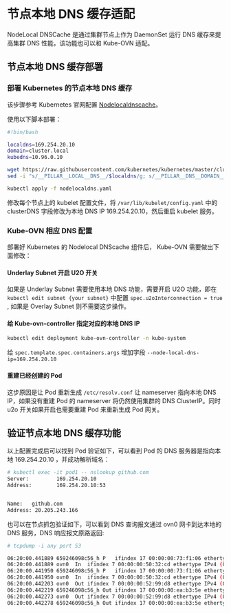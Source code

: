 # 节点本地 DNS 缓存适配

NodeLocal DNSCache 是通过集群节点上作为 DaemonSet 运行 DNS 缓存来提高集群 DNS 性能，该功能也可以和 Kube-OVN 适配。

## 节点本地 DNS 缓存部署

### 部署 Kubernetes 的节点本地 DNS 缓存

该步骤参考 Kubernetes 官网配置 [Nodelocaldnscache](https://kubernetes.io/zh-cn/docs/tasks/administer-cluster/nodelocaldns/)。

使用以下脚本部署：

```bash
#!bin/bash

localdns=169.254.20.10
domain=cluster.local
kubedns=10.96.0.10

wget https://raw.githubusercontent.com/kubernetes/kubernetes/master/cluster/addons/dns/nodelocaldns/nodelocaldns.yaml
sed -i "s/__PILLAR__LOCAL__DNS__/$localdns/g; s/__PILLAR__DNS__DOMAIN__/$domain/g; s/,__PILLAR__DNS__SERVER__//g; s/__PILLAR__CLUSTER__DNS__/$kubedns/g" nodelocaldns.yaml

kubectl apply -f nodelocaldns.yaml
```

修改每个节点上的 kubelet 配置文件，将 `/var/lib/kubelet/config.yaml` 中的 clusterDNS 字段修改为本地 DNS IP 169.254.20.10，然后重启 kubelet 服务。

### Kube-OVN 相应 DNS 配置

部署好 Kubernetes 的 Nodelocal DNScache 组件后， Kube-OVN 需要做出下面修改：

#### Underlay Subnet 开启 U2O 开关

如果是 Underlay Subnet 需要使用本地 DNS 功能，需要开启 U2O 功能，即在 `kubectl edit subnet {your subnet}` 中配置 `spec.u2oInterconnection = true` , 如果是 Overlay Subnet 则不需要这步操作。

#### 给 Kube-ovn-controller 指定对应的本地 DNS IP

```bash
kubectl edit deployment kube-ovn-controller -n kube-system
```

给 `spec.template.spec.containers.args` 增加字段 `--node-local-dns-ip=169.254.20.10`

#### 重建已经创建的 Pod

这步原因是让 Pod 重新生成 `/etc/resolv.conf` 让 nameserver 指向本地 DNS IP，如果没有重建 Pod 的 nameserver 将仍然使用集群的 DNS ClusterIP。同时 u2o 开关如果开启也需要重建 Pod 来重新生成 Pod 网关。

## 验证节点本地 DNS 缓存功能

以上配置完成后可以找到 Pod 验证如下，可以看到 Pod 的 DNS 服务器是指向本地 169.254.20.10 ，并成功解析域名：

```bash
# kubectl exec -it pod1 -- nslookup github.com
Server:         169.254.20.10
Address:        169.254.20.10:53


Name:   github.com
Address: 20.205.243.166
```

也可以在节点抓包验证如下，可以看到 DNS 查询报文通过 ovn0 网卡到达本地的 DNS 服务，DNS 响应报文原路返回:

```bash
# tcpdump -i any port 53

06:20:00.441889 659246098c56_h P   ifindex 17 00:00:00:73:f1:06 ethertype IPv4 (0x0800), length 75: 10.16.0.2.40230 > 169.254.20.10.53: 1291+ A? baidu.com. (27)
06:20:00.441889 ovn0  In  ifindex 7 00:00:00:50:32:cd ethertype IPv4 (0x0800), length 75: 10.16.0.2.40230 > 169.254.20.10.53: 1291+ A? baidu.com. (27)
06:20:00.441950 659246098c56_h P   ifindex 17 00:00:00:73:f1:06 ethertype IPv4 (0x0800), length 75: 10.16.0.2.40230 > 169.254.20.10.53: 1611+ AAAA? baidu.com. (27)
06:20:00.441950 ovn0  In  ifindex 7 00:00:00:50:32:cd ethertype IPv4 (0x0800), length 75: 10.16.0.2.40230 > 169.254.20.10.53: 1611+ AAAA? baidu.com. (27)
06:20:00.442203 ovn0  Out ifindex 7 00:00:00:52:99:d8 ethertype IPv4 (0x0800), length 145: 169.254.20.10.53 > 10.16.0.2.40230: 1611* 0/1/0 (97)
06:20:00.442219 659246098c56_h Out ifindex 17 00:00:00:ea:b3:5e ethertype IPv4 (0x0800), length 145: 169.254.20.10.53 > 10.16.0.2.40230: 1611* 0/1/0 (97)
06:20:00.442273 ovn0  Out ifindex 7 00:00:00:52:99:d8 ethertype IPv4 (0x0800), length 125: 169.254.20.10.53 > 10.16.0.2.40230: 1291* 2/0/0 A 39.156.66.10, A 110.242.68.66 (77)
06:20:00.442278 659246098c56_h Out ifindex 17 00:00:00:ea:b3:5e ethertype IPv4 (0x0800), length 125: 169.254.20.10.53 > 10.16.0.2.40230: 1291* 2/0/0 A 39.156.66.10, A 110.242.68.66 (77)
```

